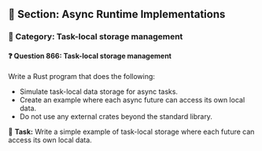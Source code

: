 ## 📘 Section: Async Runtime Implementations
### 🔹 Category: Task-local storage management
#### ❓ Question 866: Task-local storage management

Write a Rust program that does the following:

- Simulate task-local data storage for async tasks.
- Create an example where each async future can access its own local data.
- Do not use any external crates beyond the standard library.

🔧 **Task:** Write a simple example of task-local storage where each future can access its own local data.

